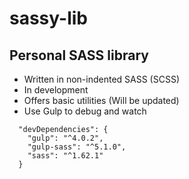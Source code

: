 # sassy-lib
## Personal SASS library
- Written in non-indented SASS (SCSS)
- In development
- Offers basic utilities (Will be updated)
- Use Gulp to debug and watch

```
  "devDependencies": {
    "gulp": "^4.0.2",
    "gulp-sass": "^5.1.0",
    "sass": "^1.62.1"
  }
```
